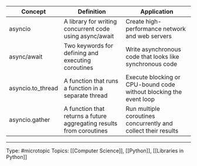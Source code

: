| Concept | Definition | Application |
| --- | --- | --- |
| asyncio | A library for writing concurrent code using async/await | Create high-performance network and web servers |
| async/await | Two keywords for defining and executing coroutines | Write asynchronous code that looks like synchronous code |
| asyncio.to_thread | A function that runs a function in a separate thread | Execute blocking or CPU-bound code without blocking the event loop |
| asyncio.gather | A function that returns a future aggregating results from coroutines | Run multiple coroutines concurrently and collect their results |

___
Type: #microtopic 
Topics: [[Computer Science]], [[Python]], [[Libraries in Python]]

